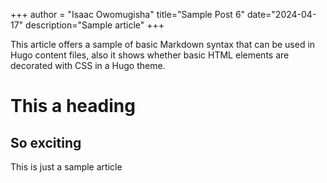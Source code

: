 +++ 
author = "Isaac Owomugisha" 
title="Sample Post 6" 
date="2024-04-17" 
description="Sample article"
+++

This article offers a sample of basic Markdown syntax that can be used in Hugo content files, also it shows whether basic HTML elements are decorated with CSS in a Hugo theme.

# This a heading
## So exciting
This is just a sample article
